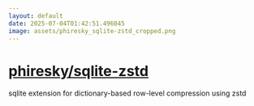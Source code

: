 ```yaml
---
layout: default
date: 2025-07-04T01:42:51.496045
image: assets/phiresky_sqlite-zstd_cropped.png
---
```


# [phiresky/sqlite-zstd](https://github.com/phiresky/sqlite-zstd)

sqlite extension for dictionary-based row-level compression using zstd
